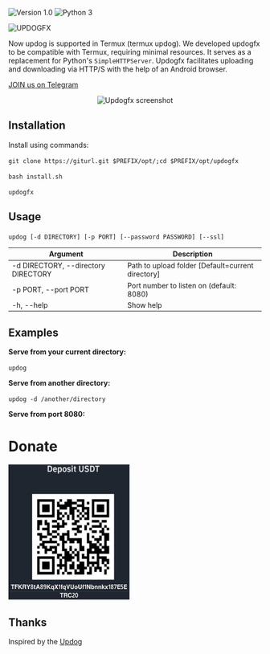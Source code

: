 ![Version 1.0](http://img.shields.io/badge/version-v1.4-green.svg)
![Python 3](http://img.shields.io/badge/python-3.8-blue.svg)

<p>
  <img src="#" width=85px alt="UPDOGFX"/>
</p>

Now updog is supported in Termux (termux updog).
We developed updogfx to be compatible with Termux, requiring minimal resources. 
It serves as a replacement for Python's `SimpleHTTPServer`. Updogfx facilitates uploading and downloading via HTTP/S with the help of an Android browser.

[JOIN us on Telegram](https://t.me/efxtv)

<p align="center">
  <img src="#" alt="Updogfx screenshot"/>
</p>

## Installation

Install using commands:

`git clone https://giturl.git $PREFIX/opt/;cd $PREFIX/opt/updogfx`

`bash install.sh`

`updogfx`

## Usage

`updog [-d DIRECTORY] [-p PORT] [--password PASSWORD] [--ssl]`

| Argument                            | Description                                      |
|-------------------------------------|--------------------------------------------------| 
| -d DIRECTORY, --directory DIRECTORY | Path to upload folder [Default=current directory]| 
| -p PORT, --port PORT                | Port number to listen on (default: 8080)         |
| -h, --help                          | Show help                                        |

## Examples

**Serve from your current directory:**

`updog`

**Serve from another directory:**

`updog -d /another/directory`

**Serve from port 8080:**

# Donate
<a href="#"><img src="https://raw.githubusercontent.com/efxtv/EFX-Tv-Bookmarks/main/bin/PAYMENT/USDT.png" alt="CryptoUSDT" width="241" height="269"></a>

## Thanks

Inspired by the [Updog](https://github.com/sc0tfree/updog)
